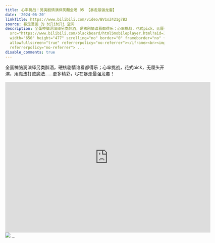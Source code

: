 ```yaml
---
title: 心率挑战！另类剧情演绎笑翻全场 05 【暴走最强龙套】
date: '2024-06-20'
linkTitle: https://www.bilibili.com/video/BV1sZ421g7B2
source: 暴走漫画 的 bilibili 空间
description: 全蛋神脑洞演绎另类醉酒，硬核剧情谁看都得乐；心率挑战，花式pick，无厘头开演，用魔法打败魔法……更多精彩，尽在暴走最强龙套！<br><br><iframe
  src="https://www.bilibili.com/blackboard/html5mobileplayer.html?aid=1155759940&amp;high_quality=1&amp;autoplay=0"
  width="650" height="477" scrolling="no" border="0" frameborder="no" framespacing="0"
  allowfullscreen="true" referrerpolicy="no-referrer"></iframe><br><img src="http://i0.hdslb.com/bfs/archive/8a417e3d1ff3cdc588a1d3812a81a1d481678be5.jpg"
  referrerpolicy="no-referrer"> ...
disable_comments: true
---
```

全蛋神脑洞演绎另类醉酒，硬核剧情谁看都得乐；心率挑战，花式pick，无厘头开演，用魔法打败魔法……更多精彩，尽在暴走最强龙套！<br><br><iframe src="https://www.bilibili.com/blackboard/html5mobileplayer.html?aid=1155759940&amp;high_quality=1&amp;autoplay=0" width="650" height="477" scrolling="no" border="0" frameborder="no" framespacing="0" allowfullscreen="true" referrerpolicy="no-referrer"></iframe><br><img src="http://i0.hdslb.com/bfs/archive/8a417e3d1ff3cdc588a1d3812a81a1d481678be5.jpg" referrerpolicy="no-referrer"> ...